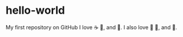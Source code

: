 # hello-world
My first repository on GitHub
I love :coffee: :pizza:, and :dancer:.
I also love :cookie: :cake:, and :chocolate_bar:.
